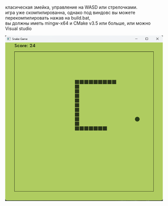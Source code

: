 класическая змейка, управление на WASD или стрелочками.\
игра уже скомпилированна, однако под виндовс вы можете перекомпилировать нажав на build.bat,\
вы должны иметь mingw-x64 и CMake v3.5 или больше, или можно Visual studio

![](img.png)
